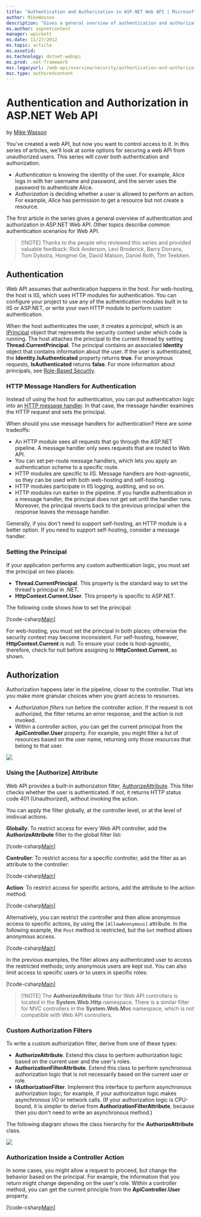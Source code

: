 ```yaml
---
title: "Authentication and Authorization in ASP.NET Web API | Microsoft Docs"
author: MikeWasson
description: "Gives a general overview of authentication and authorization in ASP.NET Web API."
ms.author: aspnetcontent
manager: wpickett
ms.date: 11/27/2012
ms.topic: article
ms.assetid: 
ms.technology: dotnet-webapi
ms.prod: .net-framework
msc.legacyurl: /web-api/overview/security/authentication-and-authorization-in-aspnet-web-api
msc.type: authoredcontent
---
```

Authentication and Authorization in ASP.NET Web API
====================
by [Mike Wasson](https://github.com/MikeWasson)

You've created a web API, but now you want to control access to it. In this series of articles, we'll look at some options for securing a web API from unauthorized users. This series will cover both authentication and authorization.

- *Authentication* is knowing the identity of the user. For example, Alice logs in with her username and password, and the server uses the password to authenticate Alice.
- *Authorization* is deciding whether a user is allowed to perform an action. For example, Alice has permission to get a resource but not create a resource.

The first article in the series gives a general overview of authentication and authorization in ASP.NET Web API. Other topics describe common authentication scenarios for Web API.

> [!NOTE] Thanks to the people who reviewed this series and provided valuable feedback: Rick Anderson, Levi Broderick, Barry Dorrans, Tom Dykstra, Hongmei Ge, David Matson, Daniel Roth, Tim Teebken.


## Authentication

Web API assumes that authentication happens in the host. For web-hosting, the host is IIS, which uses HTTP modules for authentication. You can configure your project to use any of the authentication modules built in to IIS or ASP.NET, or write your own HTTP module to perform custom authentication.

When the host authenticates the user, it creates a *principal*, which is an [IPrincipal](https://msdn.microsoft.com/en-us/library/System.Security.Principal.IPrincipal.aspx) object that represents the security context under which code is running. The host attaches the principal to the current thread by setting **Thread.CurrentPrincipal**. The principal contains an associated **Identity** object that contains information about the user. If the user is authenticated, the **Identity.IsAuthenticated** property returns **true**. For anonymous requests, **IsAuthenticated** returns **false**. For more information about principals, see [Role-Based Security](https://msdn.microsoft.com/en-us/library/shz8h065.aspx).

### HTTP Message Handlers for Authentication

Instead of using the host for authentication, you can put authentication logic into an [HTTP message handler](../advanced/http-message-handlers.md). In that case, the message handler examines the HTTP request and sets the principal.

When should you use message handlers for authentication? Here are some tradeoffs:

- An HTTP module sees all requests that go through the ASP.NET pipeline. A message handler only sees requests that are routed to Web API.
- You can set per-route message handlers, which lets you apply an authentication scheme to a specific route.
- HTTP modules are specific to IIS. Message handlers are host-agnostic, so they can be used with both web-hosting and self-hosting.
- HTTP modules participate in IIS logging, auditing, and so on.
- HTTP modules run earlier in the pipeline. If you handle authentication in a message handler, the principal does not get set until the handler runs. Moreover, the principal reverts back to the previous principal when the response leaves the message handler.

Generally, if you don't need to support self-hosting, an HTTP module is a better option. If you need to support self-hosting, consider a message handler.

### Setting the Principal

If your application performs any custom authentication logic, you must set the principal on two places:

- **Thread.CurrentPrincipal**. This property is the standard way to set the thread's principal in .NET.
- **HttpContext.Current.User**. This property is specific to ASP.NET.

The following code shows how to set the principal:

[!code-csharp[Main](authentication-and-authorization-in-aspnet-web-api/samples/sample1.cs)]

For web-hosting, you must set the principal in both places; otherwise the security context may become inconsistent. For self-hosting, however, **HttpContext.Current** is null. To ensure your code is host-agnostic, therefore, check for null before assigning to **HttpContext.Current**, as shown.

## Authorization

Authorization happens later in the pipeline, closer to the controller. That lets you make more granular choices when you grant access to resources.

- *Authorization filters* run before the controller action. If the request is not authorized, the filter returns an error response, and the action is not invoked.
- Within a controller action, you can get the current principal from the **ApiController.User** property. For example, you might filter a list of resources based on the user name, returning only those resources that belong to that user.

![](authentication-and-authorization-in-aspnet-web-api/_static/image1.png)

<a id="auth3"></a>
### Using the [Authorize] Attribute

Web API provides a built-in authorization filter, [AuthorizeAttribute](https://msdn.microsoft.com/en-us/library/system.web.http.authorizeattribute.aspx). This filter checks whether the user is authenticated. If not, it returns HTTP status code 401 (Unauthorized), without invoking the action.

You can apply the filter globally, at the controller level, or at the level of inidivual actions.

**Globally**: To restrict access for every Web API controller, add the **AuthorizeAttribute** filter to the global filter list:

[!code-csharp[Main](authentication-and-authorization-in-aspnet-web-api/samples/sample2.cs)]

**Controller**: To restrict access for a specific controller, add the filter as an attribute to the controller:

[!code-csharp[Main](authentication-and-authorization-in-aspnet-web-api/samples/sample3.cs)]

**Action**: To restrict access for specific actions, add the attribute to the action method:

[!code-csharp[Main](authentication-and-authorization-in-aspnet-web-api/samples/sample4.cs)]

Alternatively, you can restrict the controller and then allow anonymous access to specific actions, by using the `[AllowAnonymous]` attribute. In the following example, the `Post` method is restricted, but the `Get` method allows anonymous access.

[!code-csharp[Main](authentication-and-authorization-in-aspnet-web-api/samples/sample5.cs)]

In the previous examples, the filter allows any authenticated user to access the restricted methods; only anonymous users are kept out. You can also limit access to specific users or to users in specific roles:

[!code-csharp[Main](authentication-and-authorization-in-aspnet-web-api/samples/sample6.cs)]

> [!NOTE] The **AuthorizeAttribute** filter for Web API controllers is located in the **System.Web.Http** namespace. There is a similar filter for MVC controllers in the **System.Web.Mvc** namespace, which is not compatible with Web API controllers.


### Custom Authorization Filters

To write a custom authorization filter, derive from one of these types:

- **AuthorizeAttribute**. Extend this class to perform authorization logic based on the current user and the user's roles.
- **AuthorizationFilterAttribute**. Extend this class to perform synchronous authorization logic that is not necessarily based on the current user or role.
- **IAuthorizationFilter**. Implement this interface to perform asynchronous authorization logic; for example, if your authorization logic makes asynchronous I/O or network calls. (If your authorization logic is CPU-bound, it is simpler to derive from **AuthorizationFilterAttribute**, because then you don't need to write an asynchronous method.)

The following diagram shows the class hierarchy for the **AuthorizeAttribute** class.

![](authentication-and-authorization-in-aspnet-web-api/_static/image2.png)

### Authorization Inside a Controller Action

In some cases, you might allow a request to proceed, but change the behavior based on the principal. For example, the information that you return might change depending on the user's role. Within a controller method, you can get the current principle from the **ApiController.User** property.

[!code-csharp[Main](authentication-and-authorization-in-aspnet-web-api/samples/sample7.cs)]